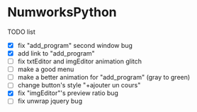 # NumworksPython

TODO list
- [x] fix "add_program" second window bug
- [x] add link to "add_program" 
- [ ] fix txtEditor and imgEditor animation glitch
- [ ] make a good menu
- [ ] make a better animation for "add_program" (gray to green)
- [ ] change button's style "+ajouter un cours"
- [x] fix "imgEditor"'s preview ratio bug
- [ ] fix unwrap jquery bug
